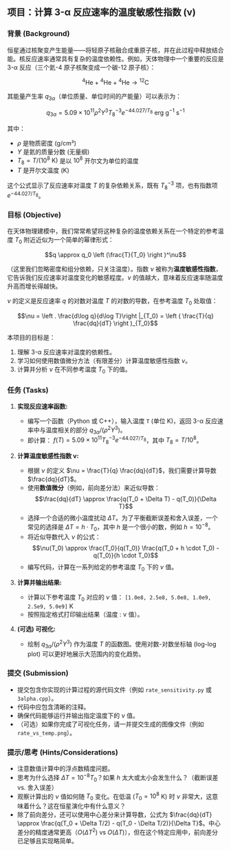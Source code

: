 ## 项目：计算 3-α 反应速率的温度敏感性指数 (ν)

### 背景 (Background)

恒星通过核聚变产生能量——将轻原子核融合成重原子核，并在此过程中释放结合能。核反应速率通常具有复杂的温度依赖性。例如，天体物理中一个重要的反应是 3-α 反应（三个氦-4 原子核聚变成一个碳-12 原子核）：

$${}^4\mathrm{He} + {}^4\mathrm{He} + {}^4\mathrm{He} \rightarrow {}^{12}\mathrm{C}$$

其能量产生率 $q_{3\alpha}$（单位质量、单位时间的产能量）可以表示为：

$$q_{3\alpha} = 5.09\times 10^{11} \rho^2 Y^3 T_8^{-3} e^{-44.027/T_8}~\mathrm{erg~g^{-1}~s^{-1}}$$

其中：
*   $\rho$ 是物质密度 (g/cm³)
*   $Y$ 是氦的质量分数 (无量纲)
*   $T_8 = T / (10^8~\mathrm{K})$ 是以 $10^8$ 开尔文为单位的温度
*   $T$ 是开尔文温度 (K)

这个公式显示了反应速率对温度 $T$ 的复杂依赖关系，既有 $T_8^{-3}$ 项，也有指数项 $e^{-44.027/T_8}$。

### 目标 (Objective)

在天体物理建模中，我们常常希望将这种复杂的温度依赖关系在一个特定的参考温度 $T_0$ 附近近似为一个简单的幂律形式：

$$q \approx q_0 \left (\frac{T}{T_0} \right )^\nu$$

（这里我们忽略密度和组分依赖，只关注温度）。指数 $\nu$ 被称为**温度敏感性指数**，它告诉我们反应速率对温度变化的敏感程度。$\nu$ 的值越大，意味着反应速率随温度升高而增长得越快。

$\nu$ 的定义是反应速率 $q$ 的对数对温度 $T$ 的对数的导数，在参考温度 $T_0$ 处取值：

$$\nu = \left . \frac{d\log q}{d\log T}\right |_{T_0} = \left ( \frac{T}{q} \frac{dq}{dT} \right )_{T_0}$$

本项目的目标是：

1.  理解 3-α 反应速率对温度的依赖性。
2.  学习如何使用数值微分方法（有限差分）计算温度敏感性指数 $\nu$。
3.  计算并分析 $\nu$ 在不同参考温度 $T_0$ 下的值。

### 任务 (Tasks)

1.  **实现反应速率函数:**
    *   编写一个函数（Python 或 C++），输入温度 `T` (单位 K)，返回 3-α 反应速率中与温度相关的部分 $q_{3\alpha}/(\rho^2 Y^3)$。
    *   即计算： $f(T) = 5.09\times 10^{11} T_8^{-3} e^{-44.027/T_8}$，其中 $T_8 = T / 10^8$。

2.  **计算温度敏感性指数 ν:**
    *   根据 $\nu$ 的定义 $\nu = \frac{T}{q} \frac{dq}{dT}$，我们需要计算导数 $\frac{dq}{dT}$。
    *   使用**数值微分**（例如，前向差分法）来近似导数：
        $$\frac{dq}{dT} \approx \frac{q(T_0 + \Delta T) - q(T_0)}{\Delta T}$$
    *   选择一个合适的微小温度扰动 $\Delta T$。为了平衡截断误差和舍入误差，一个常见的选择是 $\Delta T = h \cdot T_0$，其中 $h$ 是一个很小的数，例如 $h = 10^{-8}$。
    *   将近似导数代入 $\nu$ 的公式：
        $$\nu(T_0) \approx \frac{T_0}{q(T_0)} \frac{q(T_0 + h \cdot T_0) - q(T_0)}{h \cdot T_0}$$
    *   编写代码，计算在一系列给定的参考温度 $T_0$ 下的 $\nu$ 值。

3.  **计算并输出结果:**
    *   计算以下参考温度 $T_0$ 对应的 $\nu$ 值：
        `[1.0e8, 2.5e8, 5.0e8, 1.0e9, 2.5e9, 5.0e9]` K
    *   按照指定格式打印输出结果（温度 : ν 值）。

4.  **(可选) 可视化:**
    *   绘制 $q_{3\alpha}/(\rho^2 Y^3)$ 作为温度 $T$ 的函数图。使用对数-对数坐标轴 (log-log plot) 可以更好地展示大范围内的变化趋势。

### 提交 (Submission)

*   提交包含你实现的计算过程的源代码文件（例如 `rate_sensitivity.py` 或 `3alpha.cpp`）。
*   代码中应包含清晰的注释。
*   确保代码能够运行并输出指定温度下的 $\nu$ 值。
*   （可选）如果你完成了可视化任务，请一并提交生成的图像文件（例如 `rate_vs_temp.png`）。

### 提示/思考 (Hints/Considerations)

*   注意数值计算中的浮点数精度问题。
*   思考为什么选择 $\Delta T = 10^{-8} T_0$？如果 $h$ 太大或太小会发生什么？（截断误差 vs. 舍入误差）
*   观察计算出的 $\nu$ 值如何随 $T_0$ 变化。在低温 ($T_0 = 10^8$ K) 时 $\nu$ 非常大，这意味着什么？这在恒星演化中有什么意义？
*   除了前向差分，还可以使用中心差分来计算导数，公式为 $\frac{dq}{dT} \approx \frac{q(T_0 + \Delta T/2) - q(T_0 - \Delta T/2)}{\Delta T}$。中心差分的精度通常更高（$O(\Delta T^2)$ vs $O(\Delta T)$），但在这个特定应用中，前向差分已足够且实现略简单。
